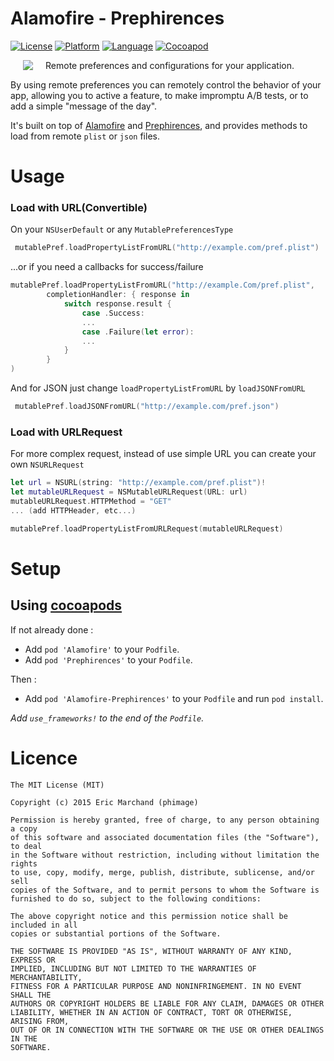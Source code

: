 # Alamofire - Prephirences
[![License](https://img.shields.io/badge/license-MIT-blue.svg?style=flat
            )](http://mit-license.org) [![Platform](http://img.shields.io/badge/platform-ios_osx-lightgrey.svg?style=flat
             )](https://developer.apple.com/resources/) [![Language](http://img.shields.io/badge/language-swift-orange.svg?style=flat
             )](https://developer.apple.com/swift) [![Cocoapod](http://img.shields.io/cocoapods/v/Alamofire-Prephirences.svg?style=flat)](http://cocoadocs.org/docsets/Alamofire-Prephirences/)


[<img align="left" src="logo-128x128.png" hspace="20">](#logo) Remote preferences and configurations for your application.

By using remote preferences you can remotely control the behavior of your app, allowing you to active a feature, to make impromptu A/B tests, or to add a simple "message of the day".

It's built on top of [Alamofire](https://github.com/Alamofire/Alamofire) and [Prephirences](https://github.com/phimage/Prephirences), and provides methods to load from remote `plist` or `json` files.

# Usage #
### Load with URL(Convertible)
On your `NSUserDefault` or any `MutablePreferencesType`

```swift
 mutablePref.loadPropertyListFromURL("http://example.com/pref.plist")
```
...or if you need a callbacks for success/failure
```swift
mutablePref.loadPropertyListFromURL("http://example.Com/pref.plist",
		completionHandler: { response in
			switch response.result {
				case .Success:
				...
				case .Failure(let error):
				...
            }
		}
)
```

And for JSON just change `loadPropertyListFromURL` by `loadJSONFromURL`
```swift
 mutablePref.loadJSONFromURL("http://example.com/pref.json")
```

### Load with URLRequest
For more complex request, instead of use simple URL you can create your own `NSURLRequest`

```swift
let url = NSURL(string: "http://example.com/pref.plist")!
let mutableURLRequest = NSMutableURLRequest(URL: url)
mutableURLRequest.HTTPMethod = "GET"
... (add HTTPHeader, etc...)

mutablePref.loadPropertyListFromURLRequest(mutableURLRequest)
```



# Setup #

## Using [cocoapods](http://cocoapods.org/) ##

If not already done :
- Add `pod 'Alamofire'` to your `Podfile`.
- Add `pod 'Prephirences'` to your `Podfile`.

Then :
- Add `pod 'Alamofire-Prephirences'` to your `Podfile` and run `pod install`.

*Add `use_frameworks!` to the end of the `Podfile`.*

# Licence #
```
The MIT License (MIT)

Copyright (c) 2015 Eric Marchand (phimage)

Permission is hereby granted, free of charge, to any person obtaining a copy
of this software and associated documentation files (the "Software"), to deal
in the Software without restriction, including without limitation the rights
to use, copy, modify, merge, publish, distribute, sublicense, and/or sell
copies of the Software, and to permit persons to whom the Software is
furnished to do so, subject to the following conditions:

The above copyright notice and this permission notice shall be included in all
copies or substantial portions of the Software.

THE SOFTWARE IS PROVIDED "AS IS", WITHOUT WARRANTY OF ANY KIND, EXPRESS OR
IMPLIED, INCLUDING BUT NOT LIMITED TO THE WARRANTIES OF MERCHANTABILITY,
FITNESS FOR A PARTICULAR PURPOSE AND NONINFRINGEMENT. IN NO EVENT SHALL THE
AUTHORS OR COPYRIGHT HOLDERS BE LIABLE FOR ANY CLAIM, DAMAGES OR OTHER
LIABILITY, WHETHER IN AN ACTION OF CONTRACT, TORT OR OTHERWISE, ARISING FROM,
OUT OF OR IN CONNECTION WITH THE SOFTWARE OR THE USE OR OTHER DEALINGS IN THE
SOFTWARE.
```